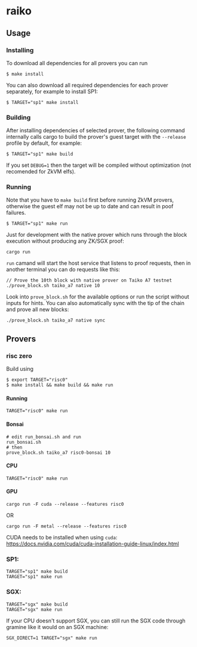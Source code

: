 # raiko

## Usage

### Installing

To download all dependencies for all provers you can run

```console
$ make install
```

You can also download all required dependencies for each prover separately, for example to install SP1:

```console
$ TARGET="sp1" make install
```
### Building

After installing dependencies of selected prover, the following command internally calls cargo to build the prover's guest target with the `--release` profile by default, for example:
```console
$ TARGET="sp1" make build
```
If you set `DEBUG=1` then the target will be compiled without optimization (not recomended for ZkVM elfs).

### Running

Note that you have to `make build` first before running ZkVM provers, otherwise the guest elf may not be up to date and can result in poof failures.
```console
$ TARGET="sp1" make run
```
Just for development with the native prover which runs through the block execution without producing any ZK/SGX proof:
```
cargo run
```
`run` camand will start the host service that listens to proof requests, then in another terminal you can do requests like this:
```
// Prove the 10th block with native prover on Taiko A7 testnet
./prove_block.sh taiko_a7 native 10
```
Look into `prove_block.sh` for the available options or run the script without inputs for hints. You can also automatically sync with the tip of the chain and prove all new blocks:

```
./prove_block.sh taiko_a7 native sync
```

## Provers

### risc zero

Build using
```console
$ export TARGET="risc0" 
$ make install && make build && make run
```

#### Running
```
TARGET="risc0" make run
```

#### Bonsai
```
# edit run_bonsai.sh and run
run_bonsai.sh
# then
prove_block.sh taiko_a7 risc0-bonsai 10
```

#### CPU
```
TARGET="risc0" make run
```

#### GPU

```
cargo run -F cuda --release --features risc0
```
OR
```
cargo run -F metal --release --features risc0
```

CUDA needs to be installed when using `cuda`: https://docs.nvidia.com/cuda/cuda-installation-guide-linux/index.html

### SP1:
```
TARGET="sp1" make build
TARGET="sp1" make run
```

### SGX:
```
TARGET="sgx" make build
TARGET="sgx" make run
```

If your CPU doesn't support SGX, you can still run the SGX code through gramine like it would on an SGX machine:

```
SGX_DIRECT=1 TARGET="sgx" make run
```